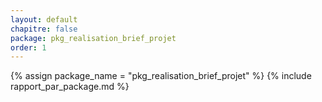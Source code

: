 ```yaml
---
layout: default
chapitre: false
package: pkg_realisation_brief_projet
order: 1
---
```


{% assign package_name = "pkg_realisation_brief_projet" %}
{% include rapport_par_package.md %}
